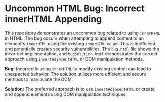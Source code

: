 # Uncommon HTML Bug: Incorrect innerHTML Appending

This repository demonstrates an uncommon bug related to using `innerHTML` in HTML.  The bug occurs when attempting to append content to an element's `innerHTML` using the existing `innerHTML` value. This is inefficient and potentially creates security vulnerabilities. The `bug.html` file shows the incorrect implementation, and `bugSolution.html` demonstrates the correct approach using `insertAdjacentHTML` or DOM manipulation methods.

**Bug:** Incorrectly using `innerHTML` to modify existing content can lead to unexpected behavior.  The solution utilizes more efficient and secure methods to manipulate the DOM.

**Solution:** The preferred approach is to use `insertAdjacentHTML` or create and append elements using DOM manipulation techniques.